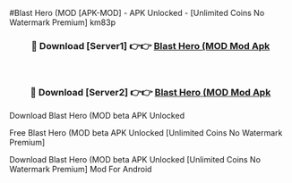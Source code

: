 #Blast Hero (MOD [APK-MOD] - APK Unlocked - [Unlimited Coins No Watermark Premium] km83p



<div align="center">

<h3>🔴 Download [Server1] 👉👉 <a href="https://momento.my/?title=Blast_Hero_(MOD">Blast Hero (MOD Mod Apk</a></h3><br>

<h3>🔴 Download [Server2] 👉👉 <a href="https://momento.my/?title=Blast_Hero_(MOD">Blast Hero (MOD Mod Apk</a></h3>
</div>



Download Blast Hero (MOD beta APK Unlocked

Free Blast Hero (MOD beta APK Unlocked [Unlimited Coins No Watermark Premium]

Download Blast Hero (MOD beta APK Unlocked [Unlimited Coins No Watermark Premium] Mod For Android
